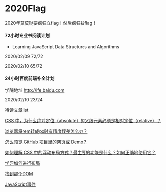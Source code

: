 # 2020Flag
2020年莫莫哒要疯狂立flag！然后疯狂拔flag！

#### 72小时专业书阅读计划
- Learning JavaScript Data Structures and Algorithms

2020/02/09 72/72

2020/02/10 65/72 


#### 24小时百度前端补全计划
学院地址 http://ife.baidu.com

2020/02/10 23/24

待读文章list

[CSS 中，为什么绝对定位（absolute）的父级元素必须是相对定位（relative）？](https://www.zhihu.com/question/19926700/answer/13376153)

[浏览器将rem转成px时有精度误差怎么办？](https://www.zhihu.com/question/264372456/answer/280662029)

[怎么预览 GitHub 项目里的网页或 Demo？](https://www.zhihu.com/question/24156818)

[如何理解 CSS 中的浮动布局方式？最主要的功能是什么？如何正确地使用它？](https://www.zhihu.com/question/19915431)

[学习如何进行布局](http://ife.baidu.com/course/detail/id/42)

[找到那个DOM](http://ife.baidu.com/course/detail/id/47)

[JavaScript事件](http://ife.baidu.com/course/detail/id/49)
